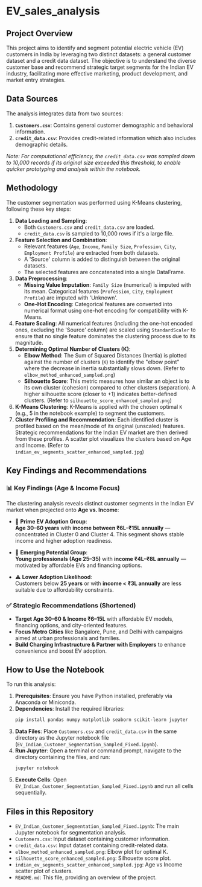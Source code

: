 # EV_sales_analysis

## Project Overview

This project aims to identify and segment potential electric vehicle (EV) customers in India by leveraging two distinct datasets: a general customer dataset and a credit data dataset. The objective is to understand the diverse customer base and recommend strategic target segments for the Indian EV industry, facilitating more effective marketing, product development, and market entry strategies.

## Data Sources

The analysis integrates data from two sources:
1.  **`Customers.csv`**: Contains general customer demographic and behavioral information.
2.  **`credit_data.csv`**: Provides credit-related information which also includes demographic details.

*Note: For computational efficiency, the `credit_data.csv` was sampled down to 10,000 records if its original size exceeded this threshold, to enable quicker prototyping and analysis within the notebook.*

## Methodology

The customer segmentation was performed using K-Means clustering, following these key steps:

1.  **Data Loading and Sampling**:
    * Both `Customers.csv` and `credit_data.csv` are loaded.
    * `credit_data.csv` is sampled to 10,000 rows if it's a large file.
2.  **Feature Selection and Combination**:
    * Relevant features (`Age`, `Income`, `Family Size`, `Profession`, `City`, `Employment Profile`) are extracted from both datasets.
    * A 'Source' column is added to distinguish between the original datasets.
    * The selected features are concatenated into a single DataFrame.
3.  **Data Preprocessing**:
    * **Missing Value Imputation**: `Family Size` (numerical) is imputed with its mean. Categorical features (`Profession`, `City`, `Employment Profile`) are imputed with 'Unknown'.
    * **One-Hot Encoding**: Categorical features are converted into numerical format using one-hot encoding for compatibility with K-Means.
4.  **Feature Scaling**: All numerical features (including the one-hot encoded ones, excluding the 'Source' column) are scaled using `StandardScaler` to ensure that no single feature dominates the clustering process due to its magnitude.
5.  **Determining Optimal Number of Clusters (K)**:
    * **Elbow Method**: The Sum of Squared Distances (Inertia) is plotted against the number of clusters (`K`) to identify the "elbow point" where the decrease in inertia substantially slows down. (Refer to `elbow_method_enhanced_sampled.png`)
    * **Silhouette Score**: This metric measures how similar an object is to its own cluster (cohesion) compared to other clusters (separation). A higher silhouette score (closer to +1) indicates better-defined clusters. (Refer to `silhouette_score_enhanced_sampled.png`)
6.  **K-Means Clustering**: K-Means is applied with the chosen optimal `K` (e.g., 5 in the notebook example) to segment the customers.
7.  **Cluster Profiling and Recommendation**: Each identified cluster is profiled based on the mean/mode of its original (unscaled) features. Strategic recommendations for the Indian EV market are then derived from these profiles. A scatter plot visualizes the clusters based on Age and Income. (Refer to `indian_ev_segments_scatter_enhanced_sampled.jpg`)

## Key Findings and Recommendations

### 📊 Key Findings (Age & Income Focus)

The clustering analysis reveals distinct customer segments in the Indian EV market when projected onto **Age vs. Income**:

- 🔹 **Prime EV Adoption Group**:  
  **Age 30–60 years** with **income between ₹6L–₹15L annually** — concentrated in Cluster 0 and Cluster 4. This segment shows stable income and higher adoption readiness.

- 🔸 **Emerging Potential Group**:  
  **Young professionals (Age 25–35)** with **income ₹4L–₹8L annually** — motivated by affordable EVs and financing options.

- ⚠️ **Lower Adoption Likelihood**:  
  Customers below **25 years** or with **income < ₹3L annually** are less suitable due to affordability constraints.

### ✅ Strategic Recommendations (Shortened)

- **Target Age 30–60 & Income ₹6–15L** with affordable EV models, financing options, and city-oriented features.
- **Focus Metro Cities** like Bangalore, Pune, and Delhi with campaigns aimed at urban professionals and families.
- **Build Charging Infrastructure & Partner with Employers** to enhance convenience and boost EV adoption.

## How to Use the Notebook

To run this analysis:

1.  **Prerequisites**: Ensure you have Python installed, preferably via Anaconda or Miniconda.
2.  **Dependencies**: Install the required libraries:
    ```bash
    pip install pandas numpy matplotlib seaborn scikit-learn jupyter
    ```
3.  **Data Files**: Place `Customers.csv` and `credit_data.csv` in the same directory as the Jupyter notebook file (`EV_Indian_Customer_Segmentation_Sampled_Fixed.ipynb`).
4.  **Run Jupyter**: Open a terminal or command prompt, navigate to the directory containing the files, and run:
    ```bash
    jupyter notebook
    ```
5.  **Execute Cells**: Open `EV_Indian_Customer_Segmentation_Sampled_Fixed.ipynb` and run all cells sequentially.

## Files in this Repository

* `EV_Indian_Customer_Segmentation_Sampled_Fixed.ipynb`: The main Jupyter notebook for segmentation analysis.
* `Customers.csv`: Input dataset containing customer information.
* `credit_data.csv`: Input dataset containing credit-related data.
* `elbow_method_enhanced_sampled.png`: Elbow plot for optimal K.
* `silhouette_score_enhanced_sampled.png`: Silhouette score plot.
* `indian_ev_segments_scatter_enhanced_sampled.jpg`: Age vs Income scatter plot of clusters.
* `README.md`: This file, providing an overview of the project.